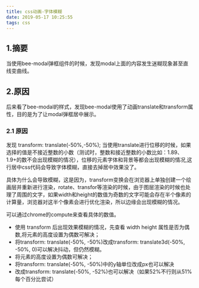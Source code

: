 ```yaml
---
title: css动画-字体模糊
date: 2019-05-17 10:25:55
tags: css
---
```


## 1.摘要

当使用bee-modal弹框组件的时候，发现modal上面的内容发生迷糊现象甚至直线变曲线。


## 2.原因

后来看了bee-modal的样式，发现bee-modal使用了动画translate和transform属性，目的是为了让modal弹框居中展示。

### 2.1 原因

发现 transform: translate(-50%,-50%); 当使用translate进行位移的时候，如果选择的值是不接近整数的小数（测试时，整数和接近整数的小数比如：1.89、1.9+的数不会出现模糊的情况），位移的元素字体和背景等都会出现模糊的情况,这行居中css代码会导致字体模糊，直接去掉居中效果没了。

具体为什么会导致模糊，这是因为，transform变换会在浏览器上单独创建一个绘画层并重新进行渲染，rotate、transfor等渲染的时候，由于图层渲染的时候也处理了周围的文字，如果width和height的数值为奇数的文字可能会存在半个像素的计算量，浏览器对这半个像素会进行优化渲染，所以边缘会出现模糊的情况。


可以通过chrome的compute来查看具体的数值。

- 使用 transform 后出现效果模糊的情况，先查看 width height 属性是否为偶数,将元素的高度设置为偶数可解决； 
- 将transform: translate(-50%, -50%)改成transform: translate3d(-50%, -50%, 0)可以解决抖动，但仍然模糊。 
- 将元素的高度设置为偶数可解决； 
- 将transform: translate(-50%, -50%)中的y轴单位改成px也可以解决 
- 改成transform: translate(-50%, -52%)也可以解决（如果52%不行则从51%每个百分比尝试） 

